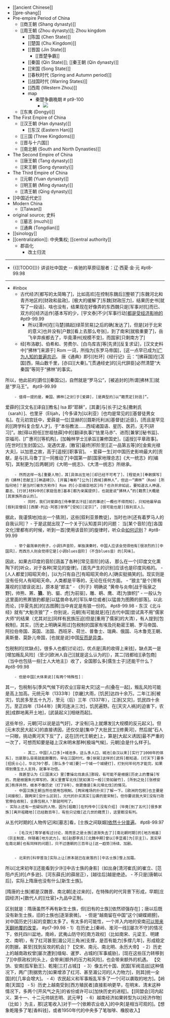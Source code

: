 - [[ancient Chinese]]
- [[pre-shang]]
- Pre-empire Period of China
    - [[商王朝 (Shang dynasty)]]
    - [[周王朝 (Zhou dynasty)]]; Zhou kingdom
        - [[陈国 (Chen State)]]
        - [[楚国 (Chu Kingdom)]]
        - [[晋国 (Jin State)]]
            - [[晋楚争霸]]
        - [[秦国 (Qin State)]]; [[秦王朝 (Qin dynasty)]]
        - [[宋国 (Song State)]]
        - [[春秋时代 (Spring and Autumn period)]]
        - [[战国时代 (Warring States)]]
        - [[西周 (Western Zhou)]]
        - map
            - 秦楚争霸晚期   # pt9-100
                - ![](https://firebasestorage.googleapis.com/v0/b/firescript-577a2.appspot.com/o/imgs%2Fapp%2FXELiu-NovaKG%2F_SjmRn8MC3.jpg?alt=media&token=b8393622-df62-42ef-a58e-d3fdabcbf6fb)
    - [[东夷 (Dongyi)]]
- The First Empire of China
    - [[汉王朝 (Han dynasty)]]
        - [[东汉 (Eastern Han)]]
    - [[三国 (Three Kingdoms)]]
    - [[晋与十六国]]
    - [[南北朝 (South and North Dynasties)]]
- The Second Empire of China
    - [[唐王朝 (Tang dynasty)]]
    - [[宋王朝 (Song dynasty)]]
- The Third Empire of China
    - [[元朝 (Yuan dynasty)]]
    - [[明王朝 (Ming dynasty)]]
    - [[清王朝 (Qing dynasty)]]
- [[中国近代史]]
- Modern China
    - [[Taiwan]]
- original source; 史料
    - [[墓志 (muzhi)]]
    - [[通典 (Tongdian)]]
- [[sinology]]
- [[centralization]]: 中央集权; [[central authority]]
    - 郡县化
        - 改土归流
- ---
- {{[[TODO]]}} 讲谈社中国史 -- 疾驰的草原征服者：辽·西夏·金·元   #pt8-99.98 
- ---
- #inbox
    - 古代经济[都写的太简略了]，比如高欢[在控制东魏后][整顿了]东魏河北和青齐地区的[财政和盐政]，[极大的缓解了]东魏[财政压力]，结果历史书[就写了一段话]、啥也没有，结果现在好像弄的东西魏只是[军事对抗]而已、双方的[经济运作]基本写的少，[宇文泰]不少[军事行动][都是受经济影响的](https://www.zhihu.com/pin/1430690806349402112) #pt9-99.99
        - 所以[潭州]在[马楚]搞起[绿茶贸易]之后的确[发达了]，但是[对于北宋的意义]也并没有[户数][看上去那么夸张]，到了南宋[就极重要了]，岳飞辛弃疾都去了，毕竟潭州[规模不变]，而国家[只剩南方了]
    - 经[布洛歇]、伯希和、劳费尔、[白鸟库吉]等[先贤][反复求证]，[汉文史料中]“拂林”[来源于] Rom 一词，所指为[东罗马帝国]，[这一点早已成为][广为人知的普遍共识](https://www.zhihu.com/question/340940737/answer/2117647362)。
唐《通典》即引[杜环]《经行记》云：“[拂菻国]在[苫国]西，隔山数千里，[亦曰][大秦]。”[贯通经史]的[元代辞臣]必然清楚“大秦国”等同于“拂林”的事实。

所以，他此前的[爵位][秦国公]，自然就是“罗马公”，[被追封的]所谓[拂林王]就是“罗马王”。 #pt9-99.99


        - 值得一提的是，秦国、拂林[之封]于[爱薛]，[是典型的]以“籍贯定[封邑]”。

爱薛的[汉文名][译自][教名] Isa 即“耶稣”，[其妻]与[长子]之名[撒剌氏（sarah）]、也里牙（Elijah，[今多译为]以利亚）[也均是常见的][基督徒男女名]。在元初宫廷中，爱薛是一位[显赫的][聂斯托利派]基督徒[近臣]，[而且是罕见的][跨学科复合型人才]，于“本俗教法......西域诸国语、星历、医药，无不[研习]”。故[得以担任][世祖怯薛]中的[翻译执事]“怯里马赤”、进而[兼掌][秘书监]、崇福司、[广惠司][等机构]，[加翰林学士][承旨][兼修国史]，[遥授][平章政事]。[在世时][生封国公]，宠遇优渥，[散官]最终[积阶至][正一品第五等]的[金紫光禄大夫]，以加恩之故，高于[遥授][职事官]。
            - 爱薛一生[对中国历史影响最大的]贡献，是与[扎马鲁丁][一同推动了]中国第一部[国家地理总志]《大一统志》的[编写]，其制更为[后两朝]的《大明一统志》、《大清一统志》所继承。


        - 然而这样一名[重要人物]，其[具体出生地][却已经不可考了]，[程钜夫][奉敕撰写]的《拂林[忠献王][神道碑]》，[开篇]唯称“[公为][西域]拂林人”，但这一“拂林”（Rom）[所指何地]？是当时[被东方称作] Rom 的[小亚细亚地区]吗？也许并非如此，要知道古人神道、墓志、[行状]材料中的[家庭信息]基本[都为亲属提供]，也就是说“拂林人”的[籍贯]大概是[其家族所自认的]。
            - 同时，我们对爱薛在[侍奉蒙古汗廷]前的事迹[一概也不得而知]，只知他最早由[叙利亚僧侣][西蒙·列边·阿答]举荐“[受知][定宗]”，[很可能也是][叙利亚人]。

据此，我谨慎地[给出一个猜测]，这些[叙利亚景教徒]，当时也许[还有着罗马人的自我认同]？
    - 于是这就出现了一个关于[认知差异]的问题：
当[某个音阶]在[各国文化]里都有的时候，听到一首[使用该音阶]的旋律时，听众会[如何识别](https://bbs.saraba1st.com/2b/thread-2005767-2-1.html)？ #pt8-99.99

        - 举个最简单的例子，小调5声音阶，单独演奏时，中国人应该会觉得他有[很浓烈的][中国风]，而西方人则会觉得它是[小调blues音阶]（不含blues音）的[风味]。
因此，如果古印度的音阶[涵盖了各种][常见音阶]的话，
那么在一个[印度文化熏陶下的]听众，对于各种[常见的旋律]，[首先产生的识别]应该也是印度风格的。
        - [人人都爱][昭昭天命]，[以为只有自己]有昭昭天命的人[确实挺搞笑的]。现实则是没有任何人有昭昭天命。人类都是平等的，无论在任何方面。
    - “狼主”是个[带有蔑视的][错误说法]，原本是“郎主” 
        - 《列子》明确说 “黄帝与炎帝[战于阪泉之野]，帅熊、罴、**狼**、豹、貙、虎[为前驱]，雕、鹖、鹰、鸢[为旗帜]”
            - 一般认为这里面的熊罴狼豹都是[以猛兽命名的]军队单位或者[以猛兽为图腾的部落]。以此而论，[华夏先民]的[古图腾]当中肯定是有狼一份的。 #pt8-99.98
        - 东汉《北斗经》就有“大魁贪狼”了
    - 你别说，元朝[有可能就是]在[古代中国]尝试真不用”儒家大师“的结果（尤其对比[同样有民族压迫]但是[重用了儒家]的大清），有人提到[包税制]，其实，[历史上明确采用过]包税制的国家有埃及托勒密王朝、罗马帝国、阿拉伯帝国、英国、法国、西班牙、荷兰、普鲁士、瑞典、俄国、马木鲁克王朝、奥斯曼、莫卧儿帝国，[也就是说]中国[反而是异类](https://www.zhihu.com/question/24205987/answer/732533678)。

包税制的[优缺点]，很多人也都[讨论过]，优点是[真的收得上来钱]，缺点其一是[增加叛乱风险]（至少[欧洲人自己][就是这么认为的]），其二[钱都给][承包商]（当中也包括一些[士人大地主]）收了，全国那么多[儒生士子]还能干什么？ #pt8-99.98


        - 但是中国[大体来说][有两个特殊性]：

其一，包税制与[季风气候下的农业][容易大灾]这一点[叠在一起]，叛乱风险可能是高上加高。元统元年（1333年）[京畿]大雨，[饥民]达四十余万。二年江浙[被灾]，饥民多至五十九万，至元（后）三年（1337年），江浙[又灾]，饥民四十余万。至正四年（1344年）[黄河连决三次]，饥民遍野。在[天灾人祸]的迫害下，农民[成群地离开土地]，[武装起义][相继而起]。

这些年份，元朝[可以说是运气好]，才没有[马上就爆发][大规模的反元起义]。但[元末农民大起义]的直接诱因，还仅仅是[集中了大批民工][修黄河]，然后就”石人一只眼，挑动黄河天下反“了，这在[历代王朝史]上，算是[大起义诱因]最不严重的一次了，可想而知要是碰上汉末明末那种[极端气候]，元朝[会是什么样子]。


            - 其二，中国[人口多]+城池多，这么多人口、城池[自汉以来][实行了1000年的体系]，岂是那么容易就能颠覆的，早在三国时代，像[徐晃]这样的[武将]都知道，[打天下]要多[招抚士心]，华北70个郡，[那么多个城]要[一个城一个城硬打]，打到何年何月才能完，如果得到儒生士人支持，就事半功倍。
        - 我甚至认为《三国演义》里[曹操北伐袁氏]那段，有可能不是根据[历史上的曹操]写的，而是根据朱元璋写的，演义里曹军北伐[犹如演习一般][势如破竹]，[所到之处][张榜安民]秩序井然，根本不像历史（打了8年），倒更像是[朱元璋北伐]的情况。
        - 中国汉族王朝当然也使用包税制。[两宋榷场的扑买]了解一下。[欧洲的包税]也主要是[间接税]，跟两宋[没什么区别]。元代的扑买其实[沿袭的是宋制]。但你要说我大宋[没有行政官僚在收税]，全靠包税人？那就呵呵了。
    - 实际上还有一些疑似的人物，因为[祖籍][在列传中][没有介绍]（毕竟[到了五代][很多家族][离开祖籍地][已经数百年]，有些只记载[近几世的籍贯]），这里都没有列。
从五代时期的[人物传记]和[墓志]看，[士族之间联姻][依然十分普遍](https://www.zhihu.com/question/448230602/answer/1889125298)。 #pt8-99.97


        - [毛汉光]等学者有过讨论，简而言之是士族[逐渐失去了][南北朝时期]的[地方根基]（宗主制度，伴随着[地方武力]。如[赵郡李氏][北魏中期]曾以[李显甫]为[宗主]）。其实早在南北朝[也有同样的问题]，只不过唐朝的三百年让[这一趋势]持续、加剧。


        - 北宋的[科举普及]实际上让[原本就已在衰落的][中古士族]雪上加霜。
所以[北宋初年][还能看到少许][中古士族的身影]（如出身[清河崔氏]的崔立、[范阳卢氏]的[卢多逊]、[河东薛氏]的薛居正），[越往后]越是绝迹。
        - 不只是[唐朝以后]，实际上隋唐也没有什么[新生士族]。

[隋唐的士族]都是汉魏晋、南北朝[走过来的]，在特殊的时代背景下形成，早期[庄园经济]+[数代人的][仕宦]+九品中正制。

区别就是：隋唐虽然不再有新生士族，但[旧有的士族][依然顽强存在]；唐以后既没有新生士族，旧的士族也[逐渐衰微]。
    - 但是“越南留在中国”这个[蝴蝶翅膀]，对中国历史[引起的变数]太多了。有太多的可能性，一个并入内地的安南[可以带来天翻地覆的改变](https://www.zhihu.com/question/350575701/answer/2242520809)。 #pt7-99.98
        - 1）在历史上[秦岭、淮河一线][屡次不守]的情况下，依托四川盆地，南岭，武夷山防守的[南方政权]（比如南宋、元梁王、明建文、南明），有了红河甚至[湄公河三角洲]支撑，是否有能力[多撑几年]，形成稳定的割据，甚至[找到反攻的机会]？【交宋、南元、南北明、永历大帝】
        - 2）历史上的越南政权曾[屡次遭到]缅甸、暹罗、占城的[军事威胁]，[现在这些压力转移到了][中原政权]的头上，会带来[额外的压力和风险]，也会带来额外的机遇。 【交饷、安南[孤军勤王]、乾隆[三打占城]】
        - 3）像五代十国、民国[军阀混战]这种情况下，两广[割据势力]如果增添了红河、甚至湄公河的[人力物力]，则其[统一全国]的[几率会增大]。
        - 4）农民起义和军事叛乱军多了一个[可以袭取的地方]。【岭南[天国]】
        - 5）历史上越南受到[西方殖民者]直接影响更早，在明末、清末这种情况下，多两个[开风气之先]的省份或许可以[加快历史的进程]。【[同盟会]河内起义、第十一、十二元帅胡志明、武元甲】
        - 6）越南经济如果转型为以[经济作物]（比如 ）为主，那[这笔收入]对于一个[依赖农业收入]的中央[是相当可观的]。【想象乾隆多了笔[香料钱]，或者1950年代的中央多了笔咖啡、橡胶收入】
